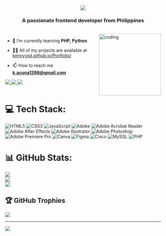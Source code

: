 <h1 align="center">
  <img src="https://readme-typing-svg.herokuapp.com/?font=Righteous&size=30&center=true&vCenter=true&width=500&height=70&duration=3000&lines=Hi+There!+👋;+I'm+Ken+Acuña!;" /></h1>
<h3 align="center">A passionate frontend developer from Philippines</h3></br>

<img align="right" alt="coding" width="200" src="https://media2.giphy.com/media/v1.Y2lkPTc5MGI3NjExdWh1emY1bHVpM2dsYTJoa2c5OW1vN3l2ajA3M3h3ZmJ0MXJxdmNmdSZlcD12MV9pbnRlcm5hbF9naWZfYnlfaWQmY3Q9Zw/elrFAUtV7ZOH7TSPhF/giphy.webp">

- 🌱 I’m currently learning **PHP, Python**

- 👨‍💻 All of my projects are available at [kenyyyxd.github.io/Portfolio/](kenyyyxd.github.io/Portfolio/)

- 📫 How to reach me **k.acuna1398@gmail.com**
<div align="left">
<a href="mailto:k.acuna1398@gmail.com">
<img src="https://img.shields.io/badge/Gmail-333333?style=for-the-badge&logo=gmail&logoColor=red"/>
</a> 
<a href="www.linkedin.com/in/kaacuna13">
<img src="https://img.shields.io/badge/Linkedin-0077b5?style=for-the-badge&logo=linkedin&logoColor=white" />
</a> 
  <a href="kenyyyxd.github.io/Portfolio/">
<img src="https://img.shields.io/badge/Portfolio-ff5722?style=for-the-badge&logo=todoist&logoColor=white" />
</a> 
</br></br>
</div>


# 💻 Tech Stack:
![HTML5](https://img.shields.io/badge/html5-%23E34F26.svg?style=for-the-badge&logo=html5&logoColor=white) ![CSS3](https://img.shields.io/badge/css3-%231572B6.svg?style=for-the-badge&logo=css3&logoColor=white) ![JavaScript](https://img.shields.io/badge/javascript-%23323330.svg?style=for-the-badge&logo=javascript&logoColor=%23F7DF1E) ![Adobe](https://img.shields.io/badge/adobe-%23FF0000.svg?style=for-the-badge&logo=adobe&logoColor=white) ![Adobe Acrobat Reader](https://img.shields.io/badge/Adobe%20Acrobat%20Reader-EC1C24.svg?style=for-the-badge&logo=Adobe%20Acrobat%20Reader&logoColor=white) ![Adobe After Effects](https://img.shields.io/badge/Adobe%20After%20Effects-9999FF.svg?style=for-the-badge&logo=Adobe%20After%20Effects&logoColor=white) ![Adobe Illustrator](https://img.shields.io/badge/adobe%20illustrator-%23FF9A00.svg?style=for-the-badge&logo=adobe%20illustrator&logoColor=white) ![Adobe Photoshop](https://img.shields.io/badge/adobe%20photoshop-%2331A8FF.svg?style=for-the-badge&logo=adobe%20photoshop&logoColor=white) ![Adobe Premiere Pro](https://img.shields.io/badge/Adobe%20Premiere%20Pro-9999FF.svg?style=for-the-badge&logo=Adobe%20Premiere%20Pro&logoColor=white) ![Canva](https://img.shields.io/badge/Canva-%2300C4CC.svg?style=for-the-badge&logo=Canva&logoColor=white) ![Figma](https://img.shields.io/badge/figma-%23F24E1E.svg?style=for-the-badge&logo=figma&logoColor=white) ![Cisco](https://img.shields.io/badge/cisco-%23049fd9.svg?style=for-the-badge&logo=cisco&logoColor=black) ![MySQL](https://img.shields.io/badge/mysql-4479A1.svg?style=for-the-badge&logo=mysql&logoColor=white) ![PHP](https://img.shields.io/badge/php-%23777BB4.svg?style=for-the-badge&logo=php&logoColor=white) 
# 📊 GitHub Stats:
![](https://github-readme-stats.vercel.app/api?username=Kenyyyxd&theme=nightowl&hide_border=false&include_all_commits=false&count_private=false)<br/>
![](https://github-readme-streak-stats.herokuapp.com/?user=Kenyyyxd&theme=nightowl&hide_border=false)<br/>
![](https://github-readme-stats.vercel.app/api/top-langs/?username=Kenyyyxd&theme=nightowl&hide_border=false&include_all_commits=false&count_private=false&layout=compact)

## 🏆 GitHub Trophies
![](https://github-profile-trophy.vercel.app/?username=Kenyyyxd&theme=tokyonight&no-frame=false&no-bg=false&margin-w=4)

---
[![](https://visitcount.itsvg.in/api?id=Kenyyyxd&icon=0&color=6)](https://visitcount.itsvg.in)

<!-- Proudly created with GPRM ( https://gprm.itsvg.in ) -->
